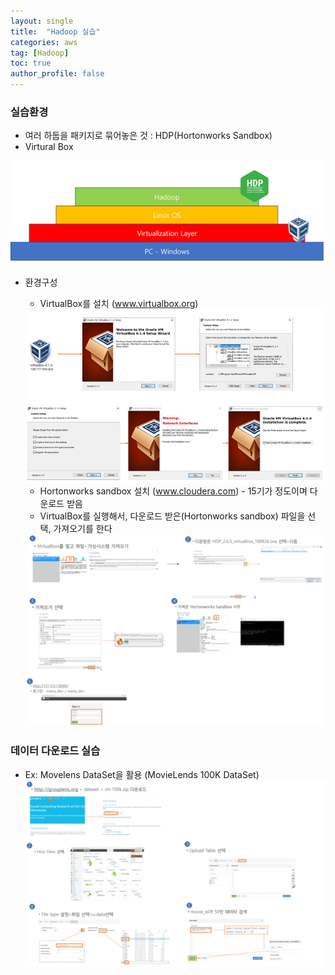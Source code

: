 ```yaml
---
layout: single
title:  "Hadoop 실습"
categories: aws
tag: [Hadoop]
toc: true
author_profile: false
---
```


### 실습환경
* 여러 하둡을 패키지로 묶어놓은 것 : HDP(Hortonworks Sandbox)
* Virtural Box

<img src="../../images/2022-07-19-aws-ex3/pic-1.png"> 

* 환경구성
  
  * VirtualBox를 설치 (www.virtualbox.org)
  <img src="../../images/2022-07-19-aws-ex3/pic-2.png"> 

  * Hortonworks sandbox 설치 (www.cloudera.com) - 15기가 정도이며 다운로드 받음
  * VirtualBox를 실행해서, 다운로드 받은(Hortonworks sandbox) 파일을 선택, 가져오기를 한다
  
  <img src="../../images/2022-07-19-aws-ex3/pic-3.png"> 

### 데이터 다운로드 실습
* Ex: Movelens DataSet을 활용 (MovieLends 100K DataSet)
  <img src="../../images/2022-07-19-aws-ex3/pic-4.png"> 